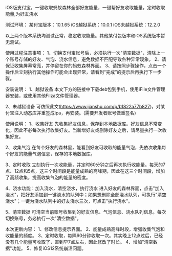 iOS版支付宝，一键收取蚂蚁森林全部好友能量，一键帮好友收取能量，定时收取能量,为好友浇水

测试环境：
某付宝版本：10.1.65
iOS越狱系统：10.0.1
iOS未越狱系统：12.2.0

以上两个版本系统均测试正常，稳定收取能量。其他某付包版本和iOS系统版本暂无测试。


使用过程注意事项：
1、切换支付宝账号后，必须执行一次"清空数据"，清除上一个账号存储的好友、气泡、浇水信息，避免数据不匹配导致各种异常现象。
2、请保证收集屏幕常亮，并停留在你的蚂蚁森林界面。
3、请按照步骤操作，点击一个操作后立刻执行其他操作可能会出现异常，请看到“完成”的提示后再执行下一步骤。

安装说明：
1、越狱设备
本文下方的链接中下载deb包到手机，使用iFile文件管理器安装，或使用其他Filza文件管理器。

2、未越狱设备
可仿照此文(https://www.jianshu.com/p/b1822a77b827)，对某付宝注入动态库并重签成ipa，再安装。(需要开发者账号做重签名)


使用说明：
1、收集好友
先收集好友信息，保存到本地数据库。好友信息不常变化，因此不必每次执行收集好友。当新增好友或删除好友之后，请尽量执行一次收集好友。

2、收集气泡
在每个好友的森林里，能看到好友可收取的能量气泡，先依次收集每个好友的能量气泡信息，保存的本地数据库。

3、定时收取
立刻执行一次收能量，并定时60分钟之后再次执行收能量。每天的7点、12点和5点，这三个时间段是能量成熟的高峰期，因此在这三个时间段，增加了高频收集，提高收集气泡的能量的密度。

4、浇水功能：加入浇水，清空浇水，执行浇水
进入好友的森林界面，点击"加入浇水"，把好友添加到一键浇水的队列中；如果想删除全部浇水队列，可执行"清空浇水"；一键为浇水队列中的好友浇水三次，可点击"执行浇水"。

5、清空数据
可清空当前账号收集到的好友信息、气泡信息、浇水队列信息。每次切换账号，务必执行一次"清空数据"。


本次更新内容：
1、修改信息提示界面。
2、能量成熟高峰时段，增强收集气泡和收能量的频度。
3、定时收取，每隔60分钟收取一次。其实晚上12点过后，已经没有几个能量可收取了，直到早7点左右，因此修改了时长。
4、增加"清空数据"功能。
5、修复iOS12系统崩溃问题。